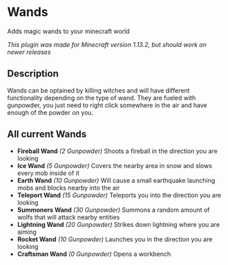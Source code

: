 # Wands
Adds magic wands to your minecraft world

*This plugin was made for Minecraft version 1.13.2, but should work on newer releases*

## Description

Wands can be optained by killing witches and will have different functionality depending on the type of wand.
They are fueled with gunpowder, you just need to right click somewhere in the air and have enough of the powder on you.

## All current Wands

- **Fireball Wand** *(2 Gunpowder)* Shoots a fireball in the direction you are looking
- **Ice Wand** *(5 Gunpowder)* Covers the nearby area in snow and slows every mob inside of it
- **Earth Wand** *(10 Gunpowder)* Will cause a small earthquake launching mobs and blocks nearby into the air
- **Teleport Wand** *(15 Gunpowder)* Teleports you into the direction you are looking
- **Summoners Wand** *(30 Gunpowder)* Summons a random amount of wolfs that will attack nearby entities
- **Lightning Wand** *(20 Gunpowder)* Strikes down lightning where you are aiming
- **Rocket Wand** *(10 Gunpowder)* Launches you in the direction you are looking
- **Craftsman Wand** *(0 Gunpowder)* Opens a workbench
